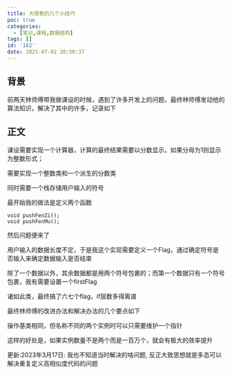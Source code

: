 ```yaml
---
title: 大佬教的几个小技巧
poc: true
categories:
  - [笔记,课程,数据结构]
tags: []
id: '162'
date: 2021-07-02 20:50:37
---
```


## 背景

前两天林师傅带我做课设的时候，遇到了许多开发上的问题，最终林师傅发动他的算法知识，解决了其中的许多，记录如下

## 正文

课设需要实现一个计算器，计算的最终结果需要以分数显示，如果分母为1则显示为整数形式；

需要实现一个整数类和一个派生的分数类

同时需要一个栈存储用户输入的符号

最开始我的做法是定义两个函数

```
void pushFenZi();
void pushFenMu();
```

然后问题便来了

用户输入的数据长度不定，于是我这个实现需要定义一个Flag，通过确定符号是否输入来确定数据输入是否结束

除了一个数据以外，其余数据都是用两个符号包裹的；而第一个数据只有一个符号包裹，我有需要设置一个firstFlag

诸如此类，最终搞了六七个flag，if层数多得离谱

最终林师傅的改进办法和解决办法的几个要点如下

操作基类相同，但名称不同的两个实例时可以只需要维护一个指针

这样的好处是，如果实例数量不是两个而是一百万个，就会有极大的效率提升

更新:2023年3月17日: 我也不知道当时解决的啥问题, 反正大致思想就是多态可以解决重复定义高相似度代码的问题
